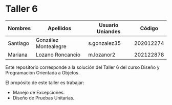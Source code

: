 # Taller 6

| Nombres  | Apellidos            | Usuario Uniandes | Código    |
| -------- | -------------------- | ---------------- | --------- |
| Santiago | González Montealegre | s.gonzalez35     | 202012274 |
| Mariana  | Lozano Roncancio     | m.lozanor2       | 202122878 |

Este repositorio corresponde a la solución del Taller 6 del curso Diseño y Programación Orientada a Objetos.

El propósito de este taller es trabajar:

- Manejo de Excepciones.
- Diseño de Pruebas Unitarias.
